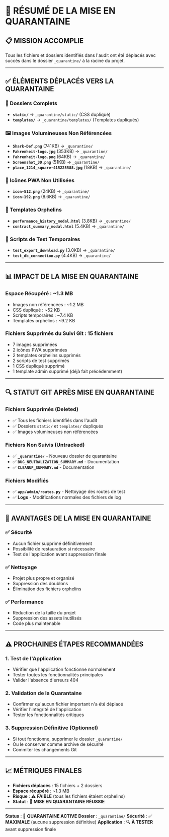 # 🚨 **RÉSUMÉ DE LA MISE EN QUARANTAINE**

## 📋 **MISSION ACCOMPLIE**

Tous les fichiers et dossiers identifiés dans l'audit ont été déplacés avec succès dans le dossier `_quarantine/` à la racine du projet.

---

## ✅ **ÉLÉMENTS DÉPLACÉS VERS LA QUARANTAINE**

### **📁 Dossiers Complets**
- **`static/`** → `_quarantine/static/` (CSS dupliqué)
- **`templates/`** → `_quarantine/templates/` (Templates dupliqués)

### **🖼️ Images Volumineuses Non Référencées**
- **`Shark-Def.png`** (741KB) → `_quarantine/`
- **`Fahrenheit-logo.jpg`** (353KB) → `_quarantine/`
- **`Fahrenheit-logo.png`** (64KB) → `_quarantine/`
- **`Screenshot_39.png`** (51KB) → `_quarantine/`
- **`place_1214_square-415225588.jpg`** (18KB) → `_quarantine/`

### **🎨 Icônes PWA Non Utilisées**
- **`icon-512.png`** (24KB) → `_quarantine/`
- **`icon-192.png`** (8.6KB) → `_quarantine/`

### **📄 Templates Orphelins**
- **`performance_history_modal.html`** (3.8KB) → `_quarantine/`
- **`contract_summary_modal.html`** (5.4KB) → `_quarantine/`

### **🐍 Scripts de Test Temporaires**
- **`test_export_download.py`** (3.0KB) → `_quarantine/`
- **`test_db_connection.py`** (4.4KB) → `_quarantine/`

---

## 📊 **IMPACT DE LA MISE EN QUARANTAINE**

### **Espace Récupéré** : **~1.3 MB**
- Images non référencées : ~1.2 MB
- CSS dupliqué : ~52 KB
- Scripts temporaires : ~7.4 KB
- Templates orphelins : ~9.2 KB

### **Fichiers Supprimés du Suivi Git** : **15 fichiers**
- 7 images supprimées
- 2 icônes PWA supprimées
- 2 templates orphelins supprimés
- 2 scripts de test supprimés
- 1 CSS dupliqué supprimé
- 1 template admin supprimé (déjà fait précédemment)

---

## 🔍 **STATUT GIT APRÈS MISE EN QUARANTAINE**

### **Fichiers Supprimés (Deleted)**
- ✅ Tous les fichiers identifiés dans l'audit
- ✅ Dossiers `static/` et `templates/` dupliqués
- ✅ Images volumineuses non référencées

### **Fichiers Non Suivis (Untracked)**
- ✅ **`_quarantine/`** - Nouveau dossier de quarantaine
- ✅ **`BUG_NEUTRALIZATION_SUMMARY.md`** - Documentation
- ✅ **`CLEANUP_SUMMARY.md`** - Documentation

### **Fichiers Modifiés**
- ✅ **`app/admin/routes.py`** - Nettoyage des routes de test
- ✅ **Logs** - Modifications normales des fichiers de log

---

## 🚀 **AVANTAGES DE LA MISE EN QUARANTAINE**

### **✅ Sécurité**
- Aucun fichier supprimé définitivement
- Possibilité de restauration si nécessaire
- Test de l'application avant suppression finale

### **✅ Nettoyage**
- Projet plus propre et organisé
- Suppression des doublons
- Élimination des fichiers orphelins

### **✅ Performance**
- Réduction de la taille du projet
- Suppression des assets inutilisés
- Code plus maintenable

---

## ⚠️ **PROCHAINES ÉTAPES RECOMMANDÉES**

### **1. Test de l'Application**
- Vérifier que l'application fonctionne normalement
- Tester toutes les fonctionnalités principales
- Valider l'absence d'erreurs 404

### **2. Validation de la Quarantaine**
- Confirmer qu'aucun fichier important n'a été déplacé
- Vérifier l'intégrité de l'application
- Tester les fonctionnalités critiques

### **3. Suppression Définitive (Optionnel)**
- Si tout fonctionne, supprimer le dossier `_quarantine/`
- Ou le conserver comme archive de sécurité
- Commiter les changements Git

---

## 📈 **MÉTRIQUES FINALES**

- **Fichiers déplacés** : 15 fichiers + 2 dossiers
- **Espace récupéré** : ~1.3 MB
- **Risque** : ⚠️ **FAIBLE** (tous les fichiers étaient orphelins)
- **Statut** : 🎉 **MISE EN QUARANTAINE RÉUSSIE**

---

**Status** : 🚨 **QUARANTAINE ACTIVE**
**Dossier** : `_quarantine/`
**Sécurité** : ✅ **MAXIMALE** (aucune suppression définitive)
**Application** : 🔍 **À TESTER** avant suppression finale
